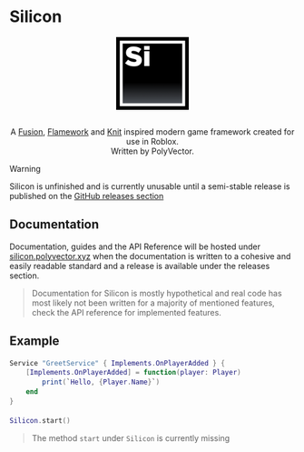 # Silicon
<div align="center">
<img align="center" src="https://github.com/PolyVectors/Silicon/blob/main/.moonwave/static/logo.png?raw=true" width="128" style="padding-bottom: 16px">

A [Fusion](https://github.com/dphfox/Fusion), [Flamework](https://github.com/rbxts-flamework/core) and [Knit](https://github.com/Sleitnick/Knit) inspired modern game framework created for use in Roblox.\
Written by PolyVector.
</div>

> [!WARNING]  
> Silicon is unfinished and is currently unusable until a semi-stable release is published on the [GitHub releases section](https://github.com/PolyVectors/Silicon)

## Documentation
Documentation, guides and the API Reference will be hosted under [silicon.polyvector.xyz](https://silicon.polyvector.xyz) when the documentation is written to a cohesive and easily readable standard and a release is available under the releases section.
> Documentation for Silicon is mostly hypothetical and real code has most likely not been written for a majority of mentioned features, check the API reference for implemented features.

## Example
```lua
Service "GreetService" { Implements.OnPlayerAdded } {
    [Implements.OnPlayerAdded] = function(player: Player)
        print(`Hello, {Player.Name}`)
    end
}

Silicon.start()
```
> The method `start` under `Silicon` is currently missing